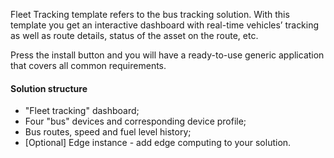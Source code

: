 Fleet Tracking template refers to the bus tracking solution. 
With this template you get an interactive dashboard with real-time vehicles’ tracking 
as well as route details, status of the asset on the route, etc.

Press the install button and you will have a ready-to-use generic application that covers all common requirements.

#### Solution structure

* "Fleet tracking" dashboard;
* Four "bus" devices and corresponding device profile;
* Bus routes, speed and fuel level history;
* [Optional] Edge instance - add edge computing to your solution.
